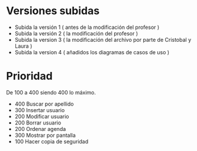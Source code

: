Versiones subidas
======================

- Subida la versión 1 ( antes de la modificación del profesor )
- Subida la versión 2 ( la modificación del profesor )
- Subida la version 3 ( la modificación del archivo por parte de Cristobal y Laura )
- Subida la version 4 ( añadidos los diagramas de casos de uso )

Prioridad
===================================
De 100 a 400 siendo 400 lo máximo.
- 400 Buscar por apellido
- 300 Insertar usuario
- 200 Modificar usuario
- 200 Borrar usuario
- 200 Ordenar agenda
- 300 Mostrar por pantalla
- 100 Hacer copia de seguridad
